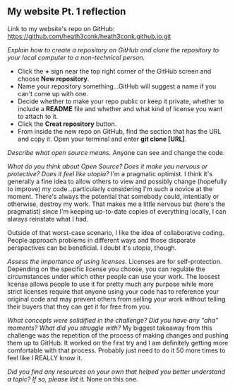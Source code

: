 ## My website Pt. 1 reflection

Link to my website's repo on GitHub: https://github.com/heath3conk/heath3conk.github.io.git

*Explain how to create a repository on GitHub and clone the repository to your local computer to a non-technical person.*
 - Click the **+** sign near the top right corner of the GitHub screen and choose **New repository**.
 - Name your repository something...GitHub will suggest a name if you can't come up with one. 
 - Decide whether to make your repo public or keep it private, whether to include a **README** file and whether and what kind of license you want to attach to it.
 - Click the **Creat repository** button.
 - From inside the new repo on GitHub, find the section that has the URL and copy it. Open your terminal and enter **git clone [URL]**.

*Describe what open source means.* Anyone can see and change the code.

*What do you think about Open Source? Does it make you nervous or protective? Does it feel like utopia?* I'm a pragmatic optimist. I think it's generally a fine idea to allow others to view and possibly change (hopefully to improve) my code...particularly considering I'm such a novice at the moment. There's always the potential that somebody could, intentially or otherwise, destroy my work. That makes me a little nervous but (here's the pragmatist) since I'm keeping up-to-date copies of everything locally, I can always reinstate what I had. 

Outside of that worst-case scenario, I like the idea of collaborative coding. People approach problems in different ways and those disparate perspectives can be beneficial. I doubt it's utopia, though.  

*Assess the importance of using licenses.*
Licenses are for self-protection. Depending on the specific license you choose, you can regulate the circumstances under which other people can use your work. The loosest license allows people to use it for pretty much any purpose while more strict licenses require that anyone using your code has to reference your original code and may prevent others from selling your work without telling their buyers that they can get it for free from you.

*What concepts were solidified in the challenge? Did you have any "aha" moments? What did you struggle with?* My biggest takeaway from this challenge was the repetition of the process of making changes and pushing them up to GitHub. It worked on the first try and I am definitely getting more comfortable with that process. Probably just need to do it 50 more times to feel like I REALLY know it.

*Did you find any resources on your own that helped you better understand a topic? If so, please list it.* None on this one.